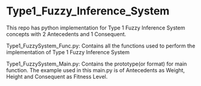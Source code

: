 # Type1_Fuzzy_Inference_System
This repo has python implementation for Type 1 Fuzzy Inference System concepts with 2 Antecedents and 1 Consequent. 

Type1_FuzzySystem_Func.py: Contains all the functions used to perform the implementation of Type 1 Fuzzy Inference System

Type1_FuzzySystem_Main.py: Contains the prototype(or format) for main function.
The example used in this main.py is of Antecedents as Weight, Height and Consequent as Fitness Level. 
